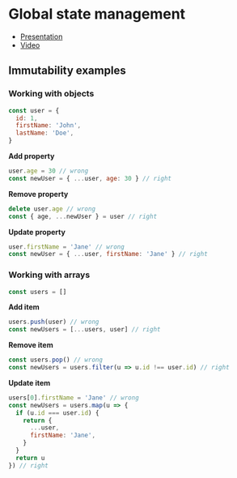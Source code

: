 # Global state management

- [Presentation](https://docs.google.com/presentation/d/1YItCqFTK-_SzD8sO_uTrae9tw_naE29pl287QITvu1Y/edit?usp=sharing)
- [Video]()

## Immutability examples

### Working with objects

```js
const user = {
  id: 1,
  firstName: 'John',
  lastName: 'Doe',
}
```

**Add property**

```js
user.age = 30 // wrong
const newUser = { ...user, age: 30 } // right
```

**Remove property**

```js
delete user.age // wrong
const { age, ...newUser } = user // right
```

**Update property**

```js
user.firstName = 'Jane' // wrong
const newUser = { ...user, firstName: 'Jane' } // right
```

### Working with arrays

```js
const users = []
```

**Add item**

```js
users.push(user) // wrong
const newUsers = [...users, user] // right
```

**Remove item**

```js
const users.pop() // wrong
const newUsers = users.filter(u => u.id !== user.id) // right
```

**Update item**

```js
users[0].firstName = 'Jane' // wrong
const newUsers = users.map(u => {
  if (u.id === user.id) {
    return {
      ...user,
      firstName: 'Jane',
    }
  }
  return u
}) // right
```

